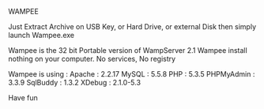 WAMPEE

Just Extract Archive on USB Key, or Hard Drive, or external Disk then simply launch Wampee.exe

Wampee is the 32 bit Portable version of WampServer 2.1
Wampee install nothing on your computer. No services, No registry

Wampee is using  :
Apache     : 2.2.17
MySQL      : 5.5.8
PHP        : 5.3.5
PHPMyAdmin : 3.3.9
SqlBuddy   : 1.3.2
XDebug     : 2.1.0-5.3

Have fun
